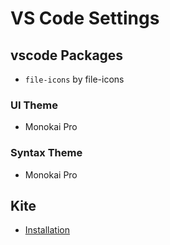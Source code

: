 
# VS Code Settings

## vscode Packages

- `file-icons` by file-icons


### UI Theme
- Monokai Pro

### Syntax Theme
- Monokai Pro

## Kite
- [Installation](https://www.kite.com/)
